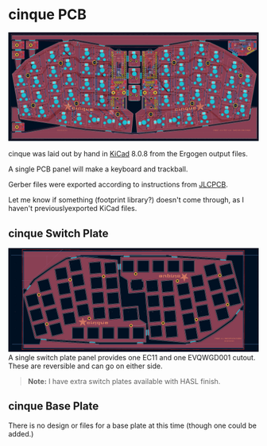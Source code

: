 # cinque PCB 
![cinque KiCad pcb](../images/cinque0061.jpg)

cinque was laid out by hand in [KiCad](https://www.kicad.org/) 8.0.8 from the Ergogen output files.

A single PCB panel will make a keyboard and trackball.

Gerber files were exported according to instructions from [JLCPCB](https://jlcpcb.com/help/article/how-to-generate-gerber-and-drill-files-in-kicad-8).

Let me know if something (footprint library?) doesn't come through, as I haven't previouslyexported KiCad files.

## cinque Switch Plate
![cinque KiCad pcb](../images/cinque0062.jpg)
A single switch plate panel provides one EC11 and one EVQWGD001 cutout. These are reversible and can go on either side.

> **Note:** I have extra switch plates available with HASL finish.

## cinque Base Plate

There is no design or files for a base plate at this time (though one could be added.)